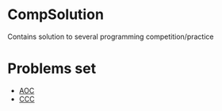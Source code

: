 # CompSolution
Contains solution to several programming competition/practice

# Problems set
- [AOC](aoc/)
- [CCC](ccc/)
